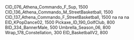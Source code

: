 CID_076_Athena_Commando_F_Sup, 1500
CID_136_Athena_Commando_M_StreetBasketball, 1500
CID_137_Athena_Commando_F_StreetBasketball, 1500
na
na
na
EID_KPopDance02, 1500
Pickaxe_ID_190_GolfClub, 800
BID_334_BannerMale, 500
Umbrella_Season_06, 800
Wrap_178_Constellation, 300
EID_BasketballV2, 800
